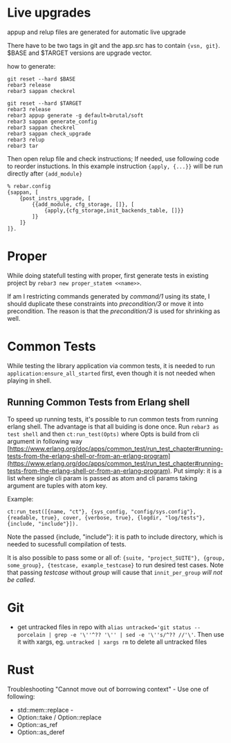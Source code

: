 Live upgrades
=============

appup and relup files are generated for automatic live upgrade

There have to be two tags in git and the app.src has to contain ```{vsn, git}```.
$BASE and $TARGET versions are upgrade vector.

how to generate:

``` shell
git reset --hard $BASE
rebar3 release
rebar3 sappan checkrel

git reset --hard $TARGET
rebar3 release
rebar3 appup generate -g default=brutal/soft
rebar3 sappan generate_config
rebar3 sappan checkrel
rebar3 sappan check_upgrade
rebar3 relup
rebar3 tar   
```

Then open relup file and check instructions; If needed, use following code to reorder instuctions.
In this example instruction ```{apply, {...}}``` will be run directly after ```{add_module}```

```
% rebar.config
{sappan, [
    {post_instrs_upgrade, [
        {{add_module, cfg_storage, []}, [
            {apply,{cfg_storage,init_backends_table, []}}
        ]}
    ]}
]}.

```

Proper
=======

While doing statefull testing with proper, first generate tests in existing project by
```rebar3 new proper_statem <<name>>```.

If am I restricting commands generated by _command/1_ using its state, I should duplicate these
constraints into _precondition/3_ or move it into precondition. The reason is that
the _precondition/3_ is used for shrinking as well.

Common Tests
============

While testing the library application via common tests, it is needed to run
`application:ensure_all_started` first, even though it is not needed when playing in shell.

Running Common Tests from Erlang shell
--------------------------------------

To speed up running tests, it's possible to run common tests from running erlang shell. The advantage is that all buiding is done once. Run `rebar3 as test shell` and then `ct:run_test(Opts)` where Opts is build from cli argument in following way [https://www.erlang.org/doc/apps/common_test/run_test_chapter#running-tests-from-the-erlang-shell-or-from-an-erlang-program](https://www.erlang.org/doc/apps/common_test/run_test_chapter#running-tests-from-the-erlang-shell-or-from-an-erlang-program). Put simply: it is a list where single cli param is passed as atom and cli params taking argument are tuples with atom key.

Example:

```
ct:run_test([{name, "ct"}, {sys_config, "config/sys.config"}, {readable, true}, cover, {verbose, true}, {logdir, "log/tests"}, {include, "include"}]).
```

Note the passed {include, "include"}: it is path to include directory, which is needed to sucessfull compilation of tests.

It is also possible to pass some or all of: `{suite, "project_SUITE"}, {group, some_group}, {testcase, example_testcase}` to run desired test cases.
Note that passing _testcase_ without _group_ will cause that `innit_per_group` *will not be called*.

Git
===

* get untracked files in repo with `alias untracked='git status --porcelain | grep -e '\''^?? '\'' | sed -e '\''s/^?? //'\'`. Then use it with xargs, eg. `untracked | xargs rm` to delete all untracked files

Rust
====

Troubleshooting "Cannot move out of borrowing context" - Use one of following:

  * std::mem::replace - 
  * Option::take / Option::replace
  * Option::as_ref
  * Option::as_deref
